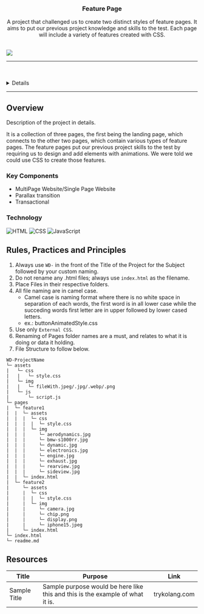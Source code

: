<a name="readme-top">

<br/>

<br />
<div align="center">
<!-- TODO: Change Title to the name of the title of your Project -->
  <h3 align="center">Feature Page</h3>
</div>
<!-- TODO: Make a short description -->
<div align="center">
  A project that challenged us to create two distinct styles of feature pages. It aims to put our previous project knowledge and skills to the test. Each page will include a variety of features created with CSS.
</div>

<br />

<!-- TODO: Change the zyx-0314 into your github username  -->
<!-- TODO: Change the WD-Template-Project into the same name of your folder -->
![](https://visit-counter.vercel.app/counter.png?page=Gipal30/WD-Seatwork4)

---

<br />
<br />

<!-- TODO: If you want to add more layers for your readme -->
<details>
  <summary>Table of Contents</summary>
  <ol>
    <li>
      <a href="#overview">Overview</a>
      <ol>
        <li>
          <a href="#key-components">Key Components</a>
        </li>
        <li>
          <a href="#technology">Technology</a>
        </li>
      </ol>
    </li>
    <li>
      <a href="#rule,-practices-and-principles">Rules, Practices and Principles</a>
    </li>
    <li>
      <a href="#resources">Resources</a>
    </li>
  </ol>
</details>

---

## Overview

<!-- TODO: To be changed -->
<!-- The following are just sample -->
Description of the project in details.

It is a collection of three pages, the first being the landing page, which connects to the other two pages, which contain various types of feature pages. The feature pages put our previous project skills to the test by requiring us to design and add elements with animations. We were told we could use CSS to create those features.

### Key Components
<!-- TODO: List of Key Components -->
<!-- The following are just sample -->
- MultiPage Website/Single Page Website
- Parallax transition
- Transactional

### Technology
<!-- TODO: List of Technology Used -->
![HTML](https://img.shields.io/badge/HTML-E34F26?style=for-the-badge&logo=html5&logoColor=white)
![CSS](https://img.shields.io/badge/CSS-1572B6?style=for-the-badge&logo=css3&logoColor=white)
![JavaScript](https://img.shields.io/badge/JavaScript-F7DF1E?style=for-the-badge&logo=javascript&logoColor=white)

## Rules, Practices and Principles
1. Always use `WD-` in the front of the Title of the Project for the Subject followed by your custom naming.
2. Do not rename any .html files; always use `index.html` as the filename.
3. Place Files in their respective folders.
4. All file naming are in camel case.
   - Camel case is naming format where there is no white space in separation of each words, the first word is in all lower case while the succeding words first letter are in upper followed by lower cased letters.
   - ex.: buttonAnimatedStyle.css
5. Use only `External CSS`.
6. Renaming of Pages folder names are a must, and relates to what it is doing or data it holding.
7. File Structure to follow below.

```
WD-ProjectName
└─ assets
|   └─ css
|   |   └─ style.css
|   └─ img
|   |   └─ fileWith.jpeg/.jpg/.webp/.png
|   └─ js
|       └─ script.js
└─ pages
|  └─ feature1
|  |  └─ assets
|  |  |  └─ css
|  |  |  |  └─ style.css
|  |  |  └─ img
|  |  |     └─ aerodynamics.jpg
|  |  |     └─ bmw-s1000rr.jpg
|  |  |     └─ dynamic.jpg
|  |  |     └─ electronics.jpg
|  |  |     └─ engine.jpg
|  |  |     └─ exhaust.jpg
|  |  |     └─ rearview.jpg
|  |  |     └─ sideview.jpg
|  |  └─ index.html
|  └─ feature2
|     └─ assets
|     |  └─ css
|     |  |  └─ style.css
|     |  └─ img
|     |     └─ camera.jpg
|     |     └─ chip.png
|     |     └─ display.png
|     |     └─ iphone15.jpeg
|     └─ index.html
└─ index.html
└─ readme.md
```

## Resources

<!-- TODO: Add References -->
| Title | Purpose | Link |
|-|-|-|
| Sample Title | Sample purpose would be here like this and this is the example of what it is. | trykolang.com |
